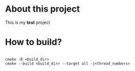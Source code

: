 # About this project

This is my **test** project

# How to build?

```

cmake -B <build_dir>
cmake --build <build_dir> --target all -j<thread_numbers> 

```
